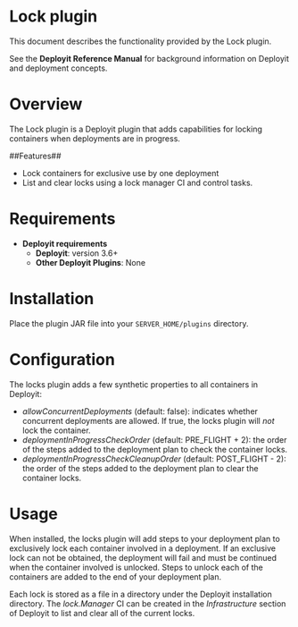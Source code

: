 # Lock plugin #

This document describes the functionality provided by the Lock plugin.

See the **Deployit Reference Manual** for background information on Deployit and deployment concepts.

# Overview #

The Lock plugin is a Deployit plugin that adds capabilities for locking containers when deployments are in progress.

##Features##

* Lock containers for exclusive use by one deployment
* List and clear locks using a lock manager CI and control tasks.

# Requirements #

* **Deployit requirements**
	* **Deployit**: version 3.6+
	* **Other Deployit Plugins**: None

# Installation

Place the plugin JAR file into your `SERVER_HOME/plugins` directory. 

# Configuration #

The locks plugin adds a few synthetic properties to all containers in Deployit:

* *allowConcurrentDeployments* (default: false): indicates whether concurrent deployments are allowed. If true, the locks plugin will *not* lock the container.
* *deploymentInProgressCheckOrder* (default: PRE_FLIGHT + 2): the order of the steps added to the deployment plan to check the container locks.
* *deploymentInProgressCheckCleanupOrder* (default: POST_FLIGHT - 2): the order of the steps added to the deployment plan to clear the container locks.

# Usage #

When installed, the locks plugin will add steps to your deployment plan to exclusively lock each container involved in a deployment. If an exclusive lock can not be obtained, the deployment will fail and must be continued when the container involved is unlocked. Steps to unlock each of the containers are added to the end of your deployment plan.

Each lock is stored as a file in a directory under the Deployit installation directory. The _lock.Manager_ CI can be created in the _Infrastructure_ section of Deployit to list and clear all of the current locks.
